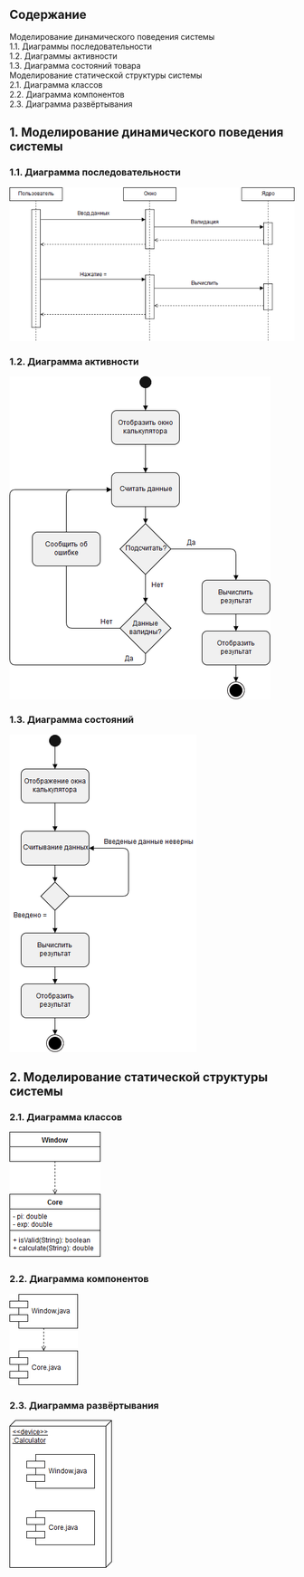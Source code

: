 <h2>Содержание</h2>
    Моделирование динамического поведения системы<br>
    1.1. Диаграммы последовательности<br>
    1.2. Диаграммы активности<br>
    1.3. Диаграмма состояний товара<br>
    Моделирование статической структуры системы<br>
    2.1. Диаграмма классов<br>
    2.2. Диаграмма компонентов<br>
    2.3. Диаграмма развёртывания<br>

<h2>1. Моделирование динамического поведения системы</h2>
<h3>1.1. Диаграмма последовательности</h3>

<img src='Images/Sequence.png'>

<h3>1.2. Диаграмма активности</h3>

<img src='Images/Activities.png'>

<h3>1.3. Диаграмма состояний</h3>

<img src='Images/State.png'>

<h2>2. Моделирование статической структуры системы</h2>
<h3>2.1. Диаграмма классов</h3>

<img src='Images/Classes.png'>

<h3>2.2. Диаграмма компонентов</h3>

<img src='Images/Component.png'>

<h3>2.3. Диаграмма развёртывания</h3>

<img src='Images/Deployment.png'>








